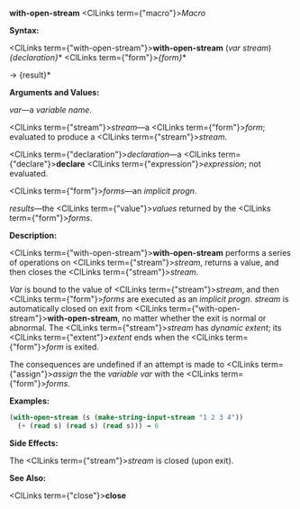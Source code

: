 **with-open-stream** <ClLinks  term={"macro"}><i>Macro</i></ClLinks> 



**Syntax:** 



<ClLinks  term={"with-open-stream"}><b>with-open-stream</b></ClLinks> (*var stream*) *\{declaration\}*\* <ClLinks  term={"form"}><i>\{form\}</i></ClLinks>\* 



→ \{result\}\* 



**Arguments and Values:** 



*var*—a *variable name*. 



<ClLinks  term={"stream"}><i>stream</i></ClLinks>—a <ClLinks  term={"form"}><i>form</i></ClLinks>; evaluated to produce a <ClLinks  term={"stream"}><i>stream</i></ClLinks>. 



<ClLinks  term={"declaration"}><i>declaration</i></ClLinks>—a <ClLinks  term={"declare"}><b>declare</b></ClLinks> <ClLinks  term={"expression"}><i>expression</i></ClLinks>; not evaluated. 



<ClLinks  term={"form"}><i>forms</i></ClLinks>—an *implicit progn*. 



*results*—the <ClLinks  term={"value"}><i>values</i></ClLinks> returned by the <ClLinks  term={"form"}><i>forms</i></ClLinks>. 



**Description:** 



<ClLinks  term={"with-open-stream"}><b>with-open-stream</b></ClLinks> performs a series of operations on <ClLinks  term={"stream"}><i>stream</i></ClLinks>, returns a value, and then closes the <ClLinks  term={"stream"}><i>stream</i></ClLinks>. 



*Var* is bound to the value of <ClLinks  term={"stream"}><i>stream</i></ClLinks>, and then <ClLinks  term={"form"}><i>forms</i></ClLinks> are executed as an *implicit progn*. *stream* is automatically closed on exit from <ClLinks  term={"with-open-stream"}><b>with-open-stream</b></ClLinks>, no matter whether the exit is normal or abnormal. The <ClLinks  term={"stream"}><i>stream</i></ClLinks> has *dynamic extent*; its <ClLinks  term={"extent"}><i>extent</i></ClLinks> ends when the <ClLinks  term={"form"}><i>form</i></ClLinks> is exited. 



The consequences are undefined if an attempt is made to <ClLinks  term={"assign"}><i>assign</i></ClLinks> the the *variable var* with the <ClLinks  term={"form"}><i>forms</i></ClLinks>. 



**Examples:**
```lisp
(with-open-stream (s (make-string-input-stream "1 2 3 4")) 
  (+ (read s) (read s) (read s))) → 6 


```
**Side Effects:** 



The <ClLinks  term={"stream"}><i>stream</i></ClLinks> is closed (upon exit). 



**See Also:** 



<ClLinks  term={"close"}><b>close</b></ClLinks> 



